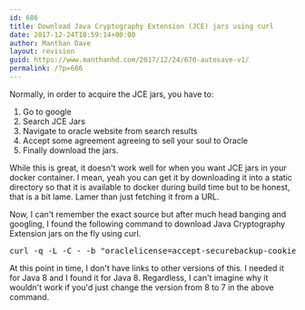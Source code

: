 ```yaml
---
id: 686
title: Download Java Cryptography Extension (JCE) jars using curl
date: 2017-12-24T10:59:14+00:00
author: Manthan Dave
layout: revision
guid: https://www.manthanhd.com/2017/12/24/670-autosave-v1/
permalink: /?p=686
---
```

Normally, in order to acquire the JCE jars, you have to:
<ol>
 	<li>Go to google</li>
 	<li>Search JCE Jars</li>
 	<li>Navigate to oracle website from search results</li>
 	<li>Accept some agreement agreeing to sell your soul to Oracle</li>
 	<li>Finally download the jars.</li>
</ol>
While this is great, it doesn't work well for when you want JCE jars in your docker container. I mean, yeah you can get it by downloading it into a static directory so that it is available to docker during build time but to be honest, that is a bit lame. Lamer than just fetching it from a URL.

Now, I can't remember the exact source but after much head banging and googling, I found the following command to download Java Cryptography Extension jars on the fly using curl.
<pre class="lang:sh decode:true">curl -q -L -C - -b "oraclelicense=accept-securebackup-cookie" -o /tmp/jce_policy-8.zip -O http://download.oracle.com/otn-pub/java/jce/8/jce_policy-8.zip \&lt;br&gt;    &amp;&amp; unzip -oj -d /usr/lib/jvm/java-8-openjdk-amd64/jre/lib/security /tmp/jce_policy-8.zip \*/\*.jar \&lt;br&gt;    &amp;&amp; rm /tmp/jce_policy-8.zip</pre>
At this point in time, I don't have links to other versions of this. I needed it for Java 8 and I found it for Java 8. Regardless, I can't imagine why it wouldn't work if you'd just change the version from 8 to 7 in the above command.
